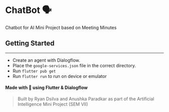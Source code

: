 # ChatBot 🗣

Chatbot for AI Mini Project based on Meeting Minutes

## Getting Started

---

- Create an agent with Dialogflow.
- Place the `google-services.json` file in the correct directory.
- Run `flutter pub get`
- Run `flutter run` to run on device or emulator

#### Made with 💓 using Flutter & Dialogflow

> Built by Ryan Dsilva and Anushka Paradkar as part of the Artificial Intelligence Mini Project (SEM VII)
